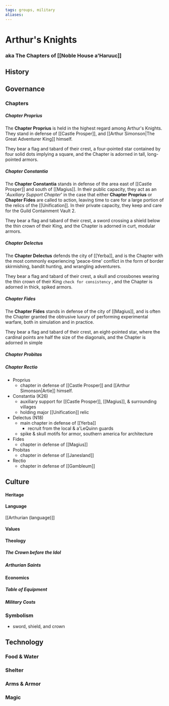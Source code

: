 ```yaml
---
tags: groups, military
aliases:
---
```


# Arthur's Knights
### aka The Chapters of [[Noble House a'Haruuc]]
## History
## Governance
### Chapters
##### Chapter Proprius
The **Chapter Proprius** is held in the highest regard among Arthur's Knights. They stand in defense of [[Castle Prosper]], and [[Arthur Simonson|The Great Adventurer King]] himself.

They bear a flag and tabard of their crest, a four-pointed star contained by four solid dots implying a square, and the Chapter is adorned in tall, long-pointed armors.

##### Chapter Constantia
The **Chapter Constantia** stands in defense of the area east of [[Castle Prosper]] and south of [[Magius]]. In their public capacity, they act as an '*Auxiliary Support Chapter*' in the case that either **Chapter Proprius** or **Chapter Fides** are called to action, leaving time to care for a large portion of the relics of the [[Unification]]. In their private capacity, they keep and care for the Guild Containment Vault 2.

They bear a flag and tabard of their crest, a sword crossing a shield below the thin crown of their King, and the Chapter is adorned in curt, modular armors.

##### Chapter Delectus
The **Chapter Delectus** defends the city of [[Yerba]], and is the Chapter with the most commonly experiencing 'peace-time' conflict in the form of border skirmishing, bandit hunting, and wrangling adventurers.

They bear a flag and tabard of their crest, a skull and crossbones wearing the thin crown of their King `check for consistency` , and the Chapter is adorned in thick, spiked armors.

##### Chapter Fides
The **Chapter Fides** stands in defense of the city of [[Magius]], and is often the Chapter granted the obtrusive luxury of performing experimental warfare, both in simulation and in practice. 

They bear a flag and tabard of their crest, an eight-pointed star, where the cardinal points are half the size of the diagonals, and the Chapter is adorned in simple

##### Chapter Probitas


##### Chapter Rectio


- Proprius
	- chapter in defense of [[Castle Prosper]] and [[Arthur Simonson|Artie]] himself.
- Constantia (K26)
	- auxiliary support for [[Castle Prosper]], [[Magius]], & surrounding villages
	- holding major [[Unification]] relic
- Delectus (N18)
	- main chapter in defense of [[Yerba]]
		- recruit from the local & a'LeQuinn guards
	- spike & skull motifs for armor, southern america for architecture
- Fides
	- chapter in defense of [[Magius]]
- Probitas
	- chapter in defense of [[Janesland]]
- Rectio
	- chapter in defense of [[Gambleum]]


## Culture
#### Heritage
#### Language
[[Arthurian (language)]]
#### Values
#### Theology
##### The Crown before the Idol
##### Arthurian Saints
#### Economics
##### Table of Equipment
##### Military Costs
### Symbolism
- sword, shield, and crown
## Technology
### Food & Water
### Shelter
### Arms & Armor
### Magic